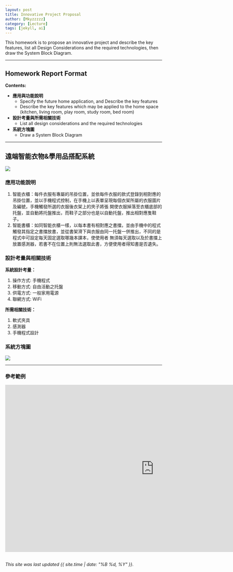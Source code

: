 ```yaml
---
layout: post
title: Innovative Project Proposal
author: [Mkyzzzzz]
category: [Lecture]
tags: [jekyll, ai]
---
```


This homework is to propose an innovative project and describe the key features, list all Design Considerations and the required technologies, then draw the System Block Diagram.

---
## Homework Report Format
**Contents:**<br>
* **應用與功能說明**
  - Specify the future home application, and Describe the key features
  - Describe the key features which may be applied to the home space (kitchen, living room, play room, study room, bed room)
* **設計考量與所需相關技術**
  - List all design considerations and the required technologies
* **系統方塊圖**
  - Draw a System Block Diagram

---
## 遠端智能衣物&學用品搭配系統
![](http://kjsh.people.cn/NMediaFile/2018/0222/MAIN201802221532000263843128967.jpg?raw=true)

### 應用功能說明
1. 智能衣櫃：每件衣服有專屬的吊掛位置，並依每件衣服的款式登錄到相對應的吊掛位置，並以手機程式控制，在手機上以表單呈現每個衣架所屬的衣服圖片及編號，手機觸發所選的衣服後衣架上的夾子將張    開使衣服掉落至衣櫃底部的托盤，並自動將托盤推出，而鞋子之部分也是以自動托盤，推出相對應隻鞋子。
2. 智能書櫃：如同智能衣櫃一樣，以每本書有相對應之書擋，並由手機中的程式觸發其指定之書擋放書，並從書架滑下與衣服由同一托盤一併推出，不同的是程式中可設定每天固定選取哪幾本課本，使使用者    無須每天選取以及於書擋上放置感測器，若書不在位置上則無法選取此書，方便使用者得知書是否遺失。

### 設計考量與相關技術
**系統設計考量：**<br>
1. 操作方式: 手機程式
2. 移動方式: 自由活動之托盤
3. 供電方式: 一般家用電源
4. 聯網方式: WiFi

**所需相關技術：**
1. 軟式夾具
2. 感測器
3. 手機程式設計

### 系統方塊圖
![]("C:\Users\Johan\OneDrive\文件\微控制器創新提案方塊圖.pptx"?raw=true)

---
### 參考範例
<iframe width="954" height="537" src="https://www.youtube.com/embed/d7NcoepWlyU" title="Real time reinforcement learning demo" frameborder="0" allow="accelerometer; autoplay; clipboard-write; encrypted-media; gyroscope; picture-in-picture; web-share" allowfullscreen></iframe>

<br>
<br>

*This site was last updated {{ site.time | date: "%B %d, %Y" }}.*


